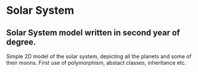 # Solar System
## Solar System model written in second year of degree.

Simple 2D model of the solar system, depicting all the planets and some of their moons.
First use of polymorphism, abstact classes, inheritance etc.
